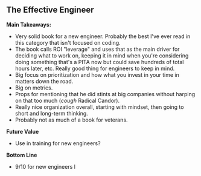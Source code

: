 ## The Effective Engineer

**Main Takeaways:**
- Very solid book for a new engineer. Probably the best I've ever read in this category that isn't focused on coding.
- The book calls ROI "leverage" and uses that as the main driver for deciding what to work on, keeping it in mind when you're considering doing something that's a PITA now but could save hundreds of total hours later, etc. Really good thing for engineers to keep in mind.
- Big focus on prioritization and how what you invest in your time in matters down the road.
- Big on metrics.
- Props for mentioning that he did stints at big companies without harping on that too much (*cough* Radical Candor).
- Really nice organization overall, starting with mindset, then going to short and long-term thinking.
- Probably not as much of a book for veterans.


**Future Value**
- Use in training for new engineers?

**Bottom Line**
- 9/10 for new engineers l
<!--stackedit_data:
eyJoaXN0b3J5IjpbMTI0NjMzNDk1OCwxOTM1Mjg1ODgzLDU3ND
c3NzA1MiwtMzM2ODQyMDk2LC0xMDA3NDAxNDM1LC0yNDI1Mzg1
NzAsMTg1Mzg4Njg3NCw3NzA0OTQyNTMsMjkyMDE0MjUxLDE0OD
IzMTIzMjBdfQ==
-->